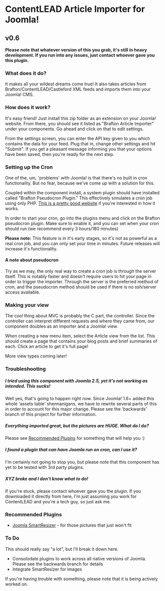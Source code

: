 <h1> ContentLEAD Article Importer for Joomla! </h1>
<h2>v0.6</h2>
<p><b> Please note that whatever version of this you grab, it's still in heavy development.  If you run into any issues, just contact whoever gave you this plugin.</b></p>

<h3> What does it do? </h3>
<p> It makes all your wildest dreams come true!  It also takes articles from Brafton/ContentLEAD/Castleford XML feeds and imports them into your Joomla! CMS.</p>

<h3> How does it work? </h3>
<p> It's easy friend!  Just install this zip folder as an extension on your Joomla! website.  From there, you should see it listed as "Brafton Article Importer"
under your components.  Go ahead and click on that to edit settings.</p>
<p> From the settings screen, you can enter the API key given to you which contains the data for your feed.  Plug that in, change other settings and hit "Submit".  
If you get a pleasant message informing you that your options have been saved, then you're ready for the next step. </p>

<h3> Setting up the Cron </h3>
<p> One of the, um, 'problems' with Joomla! is that there's no built in cron functionality.  But no fear, because we've come up with a solution for this. </p>
<p> Coupled within the component install, a system plugin should have installed called "Brafton Pseudocron Plugin."  This effectively simulates a cron job using only PHP. 
<a href="http://www.bitfolge.de/index.php?option=com_content&view=article&id=61%3Aphp&catid=38%3Aeigene&Itemid=59&limitstart=3">This is a pretty good website</a> if you're interested
in how it works.</p>
<p>In order to start your cron, go into the plugins menu and click on the Brafton pseudocron plugin.  Make sure to enable it, and you can set when your cron should run (we recommend every 3 hours/180 minutes)</p>
<p><b>Please note:</b> This feature is in it's early stages, so it's not as powerful as a real cron job, and you can only set your time in minutes.  Future releases will increase it's functionality.</p>

<h4> A note about pseudocron </h4>
<p> Try as we may, the only real way to create a cron job is through the server itself.  This is notably faster and doesn't require users to hit your page in order to trigger the importer.
Through the server is the preferred method of cron, and the pseudocron method should be used if there is no ssh/server access available.

<h3> Making your view </h3>
<p> The cool thing about MVC is probably the C part, the controller.  Since the controller can interpret different requests and where they came from, 
our component doubles as an importer and a Joomla! view. </p>
<p> When creating a new menu item, select the Article view from the list.  This should create a page that contains your blog posts and brief summaries of each.
Click an article to get it's full page!</p>
<p> More view types coming later! </p>

<h3> Troubleshooting </h3>
<h5> I tried using this component with Joomla 2.5, yet it's not working as intended.  This sucks!</h5>
<p> Well yes, that's going to happen right now.  Since Joomla! 1.6+ added this whole 'assets table' shennanigans, we have to rewrite several parts of this in order to account
for this major change.  Please see the 'backwards' branch of this project for further information. </p>
<h5> Everything imported great, but the pictures are HUGE.  What do I do? </h5>
<p> Please see <a href="#recommended-plugins">Recommended Plugins</a> for something that will help you :) </p>
<h5> I found a plugin that can have Joomla run on cron, can I use it? </h5>
<p> I'm certainly not going to stop you, but please note that this component has yet to be tested with 3rd party plugins.</p>
<h5> XYZ broke and I don't know what to do! </h5>
<p> If you're stuck, please contact whoever gave you the plugin.  If you downloaded it directly from here, I'm just assuming you work for ContentLEAD and you're a tech guy, so 
just ask me. </p>

<h3>Recommended Plugins</h3>
<ul>
<li><a href="http://extensions.joomla.org/extensions/photos-a-images/images/articles-images/9982">Joomla SmartResizer</a> - for those pictures that just won't fit</li>
</ul>

<h3>To Do</h3>
<p> This should really say "a lot", but I'll break it down here.</p>
<ul>
<li> Consolodate plugins to work across all native versions of Joomla.  Please see the backwards branch for details </li>
<li> Integrate SmartResizer for images </li>
</ul>
<p>If you're having trouble with something, please note that it is being actively worked on.</p>